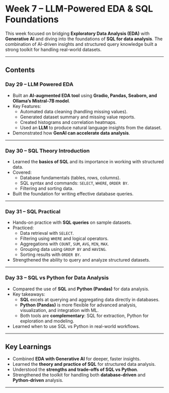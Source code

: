 # Week 7 – LLM-Powered EDA & SQL Foundations

This week focused on bridging **Exploratory Data Analysis (EDA)** with **Generative AI** and diving into the foundations of **SQL for data analysis**. The combination of AI-driven insights and structured query knowledge built a strong toolkit for handling real-world datasets.

---

## Contents

### **Day 29 – LLM Powered EDA**
- Built an **AI-augmented EDA tool** using **Gradio, Pandas, Seaborn, and Ollama’s Mistral-7B model**.  
- Key Features:
  - Automated data cleaning (handling missing values).  
  - Generated dataset summary and missing value reports.  
  - Created histograms and correlation heatmaps.  
  - Used an **LLM** to produce natural language insights from the dataset.  
- Demonstrated how **GenAI can accelerate data analysis**.

---

### **Day 30 – SQL Theory Introduction**
- Learned the **basics of SQL** and its importance in working with structured data.  
- Covered:
  - Database fundamentals (tables, rows, columns).  
  - SQL syntax and commands: `SELECT`, `WHERE`, `ORDER BY`.  
  - Filtering and sorting data.  
- Built the foundation for writing effective database queries.

---

### **Day 31 – SQL Practical**
- Hands-on practice with **SQL queries** on sample datasets.  
- Practiced:
  - Data retrieval with `SELECT`.  
  - Filtering using `WHERE` and logical operators.  
  - Aggregations with `COUNT`, `SUM`, `AVG`, `MIN`, `MAX`.  
  - Grouping data using `GROUP BY` and `HAVING`.  
  - Sorting results with `ORDER BY`.  
- Strengthened the ability to query and analyze structured datasets.

---

### **Day 33 – SQL vs Python for Data Analysis**
- Compared the use of **SQL** and **Python (Pandas)** for data analysis.  
- Key takeaways:
  - **SQL** excels at querying and aggregating data directly in databases.  
  - **Python (Pandas)** is more flexible for advanced analysis, visualization, and integration with ML.  
  - Both tools are **complementary**: SQL for extraction, Python for exploration and modeling.  
- Learned when to use SQL vs Python in real-world workflows.

---

## Key Learnings
- Combined **EDA with Generative AI** for deeper, faster insights.  
- Learned the **theory and practice of SQL** for structured data analysis.  
- Understood the **strengths and trade-offs of SQL vs Python**.  
- Strengthened the toolkit for handling both **database-driven** and **Python-driven** analysis.  

---
